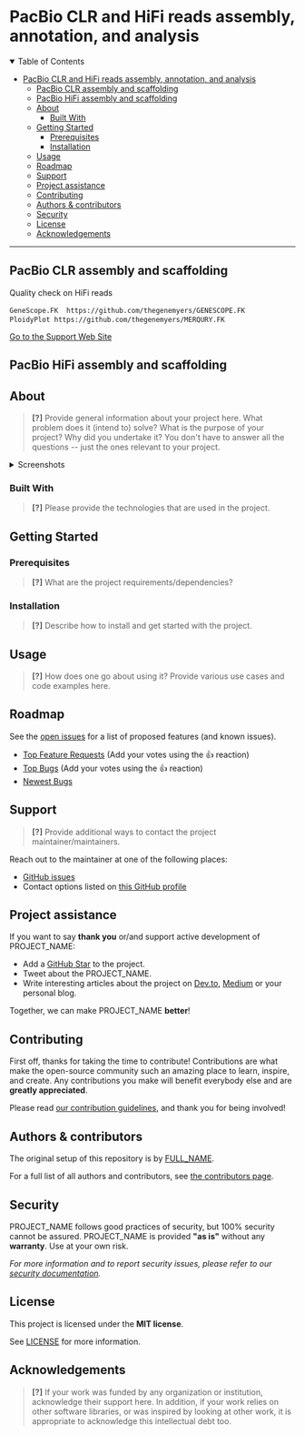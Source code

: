 # PacBio CLR and HiFi reads assembly, annotation, and analysis 

<details open="open">
<summary>Table of Contents</summary>

- [PacBio CLR and HiFi reads assembly, annotation, and analysis](#pacbio-clr-and-hifi-reads-assembly-annotation-and-analysis)
  - [PacBio CLR assembly and scaffolding](#pacbio-clr-assembly-and-scaffolding)
  - [PacBio HiFi assembly and scaffolding](#pacbio-hifi-assembly-and-scaffolding)
  - [About](#about)
    - [Built With](#built-with)
  - [Getting Started](#getting-started)
    - [Prerequisites](#prerequisites)
    - [Installation](#installation)
  - [Usage](#usage)
  - [Roadmap](#roadmap)
  - [Support](#support)
  - [Project assistance](#project-assistance)
  - [Contributing](#contributing)
  - [Authors \& contributors](#authors--contributors)
  - [Security](#security)
  - [License](#license)
  - [Acknowledgements](#acknowledgements)

</details>

---
## PacBio CLR assembly and scaffolding

Quality check on HiFi reads
```
GeneScope.FK  https://github.com/thegenemyers/GENESCOPE.FK
PloidyPlot https://github.com/thegenemyers/MERQURY.FK
```

[Go to the Support Web Site](https://support.west-wind.com)

## PacBio HiFi assembly and scaffolding

## About

> **[?]**
> Provide general information about your project here.
> What problem does it (intend to) solve?
> What is the purpose of your project?
> Why did you undertake it?
> You don't have to answer all the questions -- just the ones relevant to your project.

<details>
<summary>Screenshots</summary>
<br>

> **[?]**
> Please provide your screenshots here.

|                               Home Page                               |                               Login Page                               |
| :-------------------------------------------------------------------: | :--------------------------------------------------------------------: |
| <img src="docs/images/screenshot.png" title="Home Page" width="100%"> | <img src="docs/images/screenshot.png" title="Login Page" width="100%"> |

</details>

### Built With

> **[?]**
> Please provide the technologies that are used in the project.

## Getting Started

### Prerequisites

> **[?]**
> What are the project requirements/dependencies?

### Installation

> **[?]**
> Describe how to install and get started with the project.

## Usage

> **[?]**
> How does one go about using it?
> Provide various use cases and code examples here.

## Roadmap

See the [open issues](https://github.com/GITHUB_USERNAME/REPO_SLUG/issues) for a list of proposed features (and known issues).

- [Top Feature Requests](https://github.com/GITHUB_USERNAME/REPO_SLUG/issues?q=label%3Aenhancement+is%3Aopen+sort%3Areactions-%2B1-desc) (Add your votes using the 👍 reaction)
- [Top Bugs](https://github.com/GITHUB_USERNAME/REPO_SLUG/issues?q=is%3Aissue+is%3Aopen+label%3Abug+sort%3Areactions-%2B1-desc) (Add your votes using the 👍 reaction)
- [Newest Bugs](https://github.com/GITHUB_USERNAME/REPO_SLUG/issues?q=is%3Aopen+is%3Aissue+label%3Abug)

## Support

> **[?]**
> Provide additional ways to contact the project maintainer/maintainers.

Reach out to the maintainer at one of the following places:

- [GitHub issues](https://github.com/GITHUB_USERNAME/REPO_SLUG/issues/new?assignees=&labels=question&template=04_SUPPORT_QUESTION.md&title=support%3A+)
- Contact options listed on [this GitHub profile](https://github.com/GITHUB_USERNAME)

## Project assistance

If you want to say **thank you** or/and support active development of PROJECT_NAME:

- Add a [GitHub Star](https://github.com/GITHUB_USERNAME/REPO_SLUG) to the project.
- Tweet about the PROJECT_NAME.
- Write interesting articles about the project on [Dev.to](https://dev.to/), [Medium](https://medium.com/) or your personal blog.

Together, we can make PROJECT_NAME **better**!

## Contributing

First off, thanks for taking the time to contribute! Contributions are what make the open-source community such an amazing place to learn, inspire, and create. Any contributions you make will benefit everybody else and are **greatly appreciated**.


Please read [our contribution guidelines](docs/CONTRIBUTING.md), and thank you for being involved!

## Authors & contributors

The original setup of this repository is by [FULL_NAME](https://github.com/GITHUB_USERNAME).

For a full list of all authors and contributors, see [the contributors page](https://github.com/GITHUB_USERNAME/REPO_SLUG/contributors).

## Security

PROJECT_NAME follows good practices of security, but 100% security cannot be assured.
PROJECT_NAME is provided **"as is"** without any **warranty**. Use at your own risk.

_For more information and to report security issues, please refer to our [security documentation](docs/SECURITY.md)._

## License

This project is licensed under the **MIT license**.

See [LICENSE](LICENSE) for more information.

## Acknowledgements

> **[?]**
> If your work was funded by any organization or institution, acknowledge their support here.
> In addition, if your work relies on other software libraries, or was inspired by looking at other work, it is appropriate to acknowledge this intellectual debt too.
